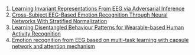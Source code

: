 1. [Learning Invariant Representations From EEG via Adversarial Inference](https://ieeexplore.ieee.org/document/8981912/)
2. [Cross-Subject EEG-Based Emotion Recognition Through Neural Networks With Stratified Normalization](https://www.frontiersin.org/articles/10.3389/fnins.2021.626277/full)
3. [Learning Disentangled Behaviour Patterns for Wearable-based Human Activity Recognition](https://arxiv.org/abs/2202.07260)
4. [Emotion recognition from EEG based on multi-task learning with capsule network and attention mechanism](https://www.sciencedirect.com/science/article/abs/pii/S0010482522000956?dgcid=raven_sd_recommender_email)
